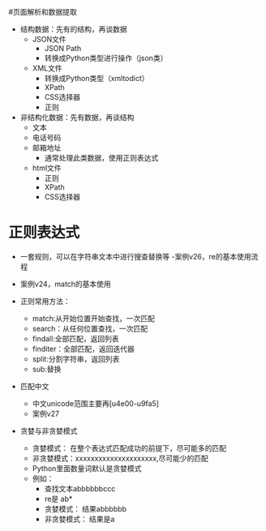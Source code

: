 #页面解析和数据提取
- 结构数据：先有的结构，再谈数据
    - JSON文件
        - JSON Path
        - 转换成Python类型进行操作（json类）
    - XML文件
        - 转换成Python类型（xmltodict）
        - XPath
        - CSS选择器
        - 正则
- 非结构化数据：先有数据，再谈结构
    - 文本
    - 电话号码
    - 邮箱地址
        - 通常处理此类数据，使用正则表达式
    - html文件
        - 正则
        - XPath
        - CSS选择器
# 正则表达式
- 一套规则，可以在字符串文本中进行搜查替换等
-案例v26，re的基本使用流程
- 案例v24，match的基本使用
- 正则常用方法：
    - match:从开始位置开始查找，一次匹配
    - search：从任何位置查找，一次匹配
    - findall:全部匹配，返回列表
    - finditer：全部匹配，返回迭代器
    - split:分割字符串，返回列表
    - sub:替换
- 匹配中文
    - 中文unicode范围主要再[u4e00-u9fa5]
    - 案例v27

- 贪婪与非贪婪模式
    - 贪婪模式： 在整个表达式匹配成功的前提下，尽可能多的匹配
    - 非贪婪模式：xxxxxxxxxxxxxxxxxxxxx,尽可能少的匹配
    - Python里面数量词默认是贪婪模式
    - 例如：
        - 查找文本abbbbbbccc
        - re是 ab*
        - 贪婪模式： 结果abbbbbb
        - 非贪婪模式： 结果是a
